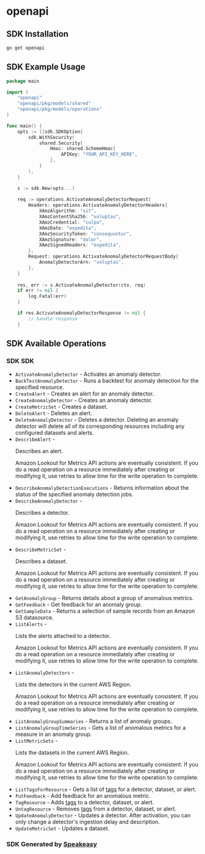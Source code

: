 # openapi

<!-- Start SDK Installation -->
## SDK Installation

```bash
go get openapi
```
<!-- End SDK Installation -->

## SDK Example Usage
<!-- Start SDK Example Usage -->
```go
package main

import (
    "openapi"
    "openapi/pkg/models/shared"
    "openapi/pkg/models/operations"
)

func main() {
    opts := []sdk.SDKOption{
        sdk.WithSecurity(
            shared.Security{
                Hmac: shared.SchemeHmac{
                    APIKey: "YOUR_API_KEY_HERE",
                },
            }
        ),
    }

    s := sdk.New(opts...)
    
    req := operations.ActivateAnomalyDetectorRequest{
        Headers: operations.ActivateAnomalyDetectorHeaders{
            XAmzAlgorithm: "sit",
            XAmzContentSha256: "voluptas",
            XAmzCredential: "culpa",
            XAmzDate: "expedita",
            XAmzSecurityToken: "consequuntur",
            XAmzSignature: "dolor",
            XAmzSignedHeaders: "expedita",
        },
        Request: operations.ActivateAnomalyDetectorRequestBody{
            AnomalyDetectorArn: "voluptas",
        },
    }
    
    res, err := s.ActivateAnomalyDetector(ctx, req)
    if err != nil {
        log.Fatal(err)
    }

    if res.ActivateAnomalyDetectorResponse != nil {
        // handle response
    }
```
<!-- End SDK Example Usage -->

<!-- Start SDK Available Operations -->
## SDK Available Operations

### SDK SDK

* `ActivateAnomalyDetector` - Activates an anomaly detector.
* `BackTestAnomalyDetector` - Runs a backtest for anomaly detection for the specified resource.
* `CreateAlert` - Creates an alert for an anomaly detector.
* `CreateAnomalyDetector` - Creates an anomaly detector.
* `CreateMetricSet` - Creates a dataset.
* `DeleteAlert` - Deletes an alert.
* `DeleteAnomalyDetector` - Deletes a detector. Deleting an anomaly detector will delete all of its corresponding resources including any configured datasets and alerts.
* `DescribeAlert` - <p>Describes an alert.</p> <p>Amazon Lookout for Metrics API actions are eventually consistent. If you do a read operation on a resource immediately after creating or modifying it, use retries to allow time for the write operation to complete.</p>
* `DescribeAnomalyDetectionExecutions` - Returns information about the status of the specified anomaly detection jobs.
* `DescribeAnomalyDetector` - <p>Describes a detector.</p> <p>Amazon Lookout for Metrics API actions are eventually consistent. If you do a read operation on a resource immediately after creating or modifying it, use retries to allow time for the write operation to complete.</p>
* `DescribeMetricSet` - <p>Describes a dataset.</p> <p>Amazon Lookout for Metrics API actions are eventually consistent. If you do a read operation on a resource immediately after creating or modifying it, use retries to allow time for the write operation to complete.</p>
* `GetAnomalyGroup` - Returns details about a group of anomalous metrics.
* `GetFeedback` - Get feedback for an anomaly group.
* `GetSampleData` - Returns a selection of sample records from an Amazon S3 datasource.
* `ListAlerts` - <p>Lists the alerts attached to a detector.</p> <p>Amazon Lookout for Metrics API actions are eventually consistent. If you do a read operation on a resource immediately after creating or modifying it, use retries to allow time for the write operation to complete.</p>
* `ListAnomalyDetectors` - <p>Lists the detectors in the current AWS Region.</p> <p>Amazon Lookout for Metrics API actions are eventually consistent. If you do a read operation on a resource immediately after creating or modifying it, use retries to allow time for the write operation to complete.</p>
* `ListAnomalyGroupSummaries` - Returns a list of anomaly groups.
* `ListAnomalyGroupTimeSeries` - Gets a list of anomalous metrics for a measure in an anomaly group.
* `ListMetricSets` - <p>Lists the datasets in the current AWS Region.</p> <p>Amazon Lookout for Metrics API actions are eventually consistent. If you do a read operation on a resource immediately after creating or modifying it, use retries to allow time for the write operation to complete.</p>
* `ListTagsForResource` - Gets a list of <a href="https://docs.aws.amazon.com/lookoutmetrics/latest/dev/detectors-tags.html">tags</a> for a detector, dataset, or alert.
* `PutFeedback` - Add feedback for an anomalous metric.
* `TagResource` - Adds <a href="https://docs.aws.amazon.com/lookoutmetrics/latest/dev/detectors-tags.html">tags</a> to a detector, dataset, or alert.
* `UntagResource` - Removes <a href="https://docs.aws.amazon.com/lookoutmetrics/latest/dev/detectors-tags.html">tags</a> from a detector, dataset, or alert.
* `UpdateAnomalyDetector` - Updates a detector. After activation, you can only change a detector's ingestion delay and description.
* `UpdateMetricSet` - Updates a dataset.

<!-- End SDK Available Operations -->

### SDK Generated by [Speakeasy](https://docs.speakeasyapi.dev/docs/using-speakeasy/client-sdks)
